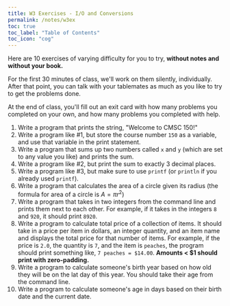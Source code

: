 ```yaml
---
title: W3 Exercises - I/O and Conversions
permalink: /notes/w3ex
toc: true
toc_label: "Table of Contents"
toc_icon: "cog"
---
```


Here are 10 exercises of varying difficulty for you to try, **without notes and without your book.** 

For the first 30 minutes of class, we'll work on them silently, individually. After that point, you can talk with your tablemates as much as you like to try to get the problems done. 

At the end of class, you'll fill out an exit card with how many problems you completed on your own, and how many problems you completed with help. 

1. Write a program that prints the string, "Welcome to CMSC 150!"
2. Write a program like #1, but store the course number `150` as a variable, and use that variable in the print statement. 
3. Write a program that sums up two numbers called `x` and `y` (which are set to any value you like) and prints the sum.
4. Write a program like #2, but print the sum to exactly 3 decimal places. 
5. Write a program like #3, but make sure to use `printf` (or `println` if you already used `printf`).
6. Write a program that calculates the area of a circle given its radius (the formula for area of a circle is $A = \pi r^2$)
7. Write a program that takes in two integers from the command line and prints them next to each other. For example, if it takes in the integers `8` and `920`, it should print `8920`.
8. Write a program to calculate total price of a collection of items. It should take in a price per item in dollars, an integer quantity, and an item name and displays the total price for that number of items. For example, if the price is `2.0`, the quantity is `7`, and the item is `peaches`, the program should print something like, `7 peaches = $14.00`. **Amounts < $1 should print with zero-padding.**
9. Write a program to calculate someone's birth year based on how old they will be on the lat day of this year. You should take their age from the command line.
10. Write a program to calculate someone's age in days based on their birth date and the current date. 